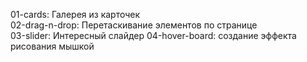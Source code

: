 01-cards:  Галерея из карточек  
02-drag-n-drop: Перетаскивание элементов по странице  
03-slider: Интересный слайдер
04-hover-board: создание эффекта рисования мышкой
